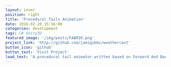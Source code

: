 ```yaml
---
layout: inner
position: right
title: 'Procedural Tails Animation'
date: 2016-02-20 15:56:00
categories: development
tags: C# Unity3D
featured_image: '/img/posts/FABRIK.png'
project_link: 'http://github.com/jamigibbs/weathercast'
button_icon: 'github'
button_text: 'Visit Project'
lead_text: 'A procedural tail animator written based on Forward And Backward Reaching Inverse Kinematics (FABRIK) algorithm.'
---
```

